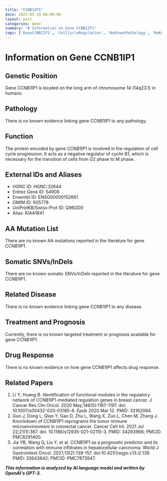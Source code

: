 ```yaml
---
title: "CCNB1IP1"
date: 2023-05-10 00:00:00
layout: post
categories: Gene
summary: "# Information on Gene CCNB1IP1"
tags: ['GeneCCNB1IP1', 'CellCycleRegulation', 'NoKnownPathology', 'NoKnownDiseaseAssociation', 'NoAAmutations', 'NoSomaticSNVs/InDels', 'NoTargetedTreatment', 'PrognosisUnknown']
---
```


# Information on Gene CCNB1IP1

## Genetic Position
Gene CCNB1IP1 is located on the long arm of chromosome 14 (14q23.1) in humans.

## Pathology
There is no known evidence linking gene CCNB1IP1 to any pathology.

## Function
The protein encoded by gene CCNB1IP1 is involved in the regulation of cell cycle progression. It acts as a negative regulator of cyclin B1, which is necessary for the transition of cells from G2 phase to M phase.

## External IDs and Aliases
* HGNC ID: HGNC:32644
* Entrez Gene ID: 54906
* Ensembl ID: ENSG00000152661
* OMIM ID: 605778
* UniProtKB/Swiss-Prot ID: Q96GD0
* Alias: KIAA1841

## AA Mutation List
There are no known AA mutations reported in the literature for gene CCNB1IP1.

## Somatic SNVs/InDels
There are no known somatic SNVs/InDels reported in the literature for gene CCNB1IP1.

## Related Disease
There is no known evidence linking gene CCNB1IP1 to any disease.

## Treatment and Prognosis
Currently, there is no known targeted treatment or prognosis available for gene CCNB1IP1.

## Drug Response
There is no known evidence on how gene CCNB1IP1 affects drug response.

## Related Papers
1. Li Y, Huang B. Identification of functional modules in the regulatory network of CCNB1IP1-mediated regulation genes in breast cancer. J Cancer Res Clin Oncol. 2020 May;146(5):1187-1197. doi: 10.1007/s00432-020-03185-8. Epub 2020 Mar 12. PMID: 32162084.
2. Guo J, Dong L, Qiao Y, Gao D, Zhu L, Wang X, Zuo L, Chen M, Zhang J. Knockdown of CCNB1IP1 reprograms the tumor immune microenvironment in colorectal cancer. Cancer Cell Int. 2021 Jul 22;21(1):367. doi: 10.1186/s12935-021-02115-3. PMID: 34293966; PMCID: PMC8291400.
3. Jia YB, Wang Q, Liu Y, et al. CCNB1IP1 as a prognostic predictor and its correlation with immune infiltrates in hepatocellular carcinoma. World J Gastrointest Oncol. 2021;13(2):139-157. doi:10.4251/wjgo.v13.i2.139. PMID: 33643642; PMCID: PMC7873947.

**_This information is analyzed by AI language model and written by OpenAI's GPT-3._**